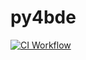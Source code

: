 # py4bde


[![CI Workflow](https://github.com/Ansi4Ansi/py4bde/actions/workflows/ci.yml/badge.svg?branch=CI_workflow)](https://github.com/Ansi4Ansi/py4bde/actions/workflows/ci.yml)

